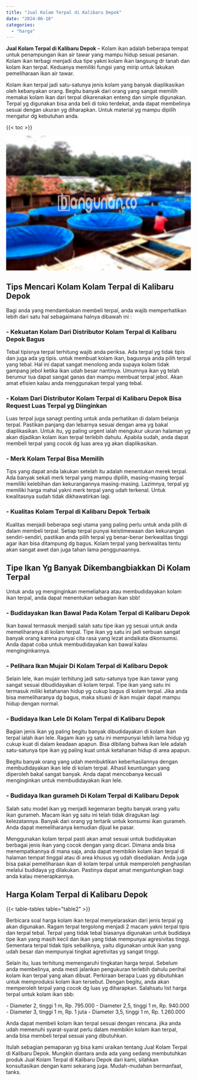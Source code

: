 ```yaml
---
title: "Jual Kolam Terpal di Kalibaru Depok"
date: "2024-06-10"
categories: 
  - "harga"
---
```


**Jual Kolam Terpal di Kalibaru Depok** – Kolam ikan adalah beberapa tempat untuk penampungan ikan air tawar yang mampu hidup sesuai pesanan. Kolam ikan terbagi menjadi dua tipe yakni kolam ikan langsung dr tanah dan kolam ikan terpal. Keduanya memiliki fungsi yang mirip untuk lakukan pemeliharaan ikan air tawar.

Kolam ikan terpal jadi satu-satunya jenis kolam yang banyak diaplikasikan oleh kebanyakan orang. Begitu banyak dari orang yang sangat memilih memakai kolam ikan dari terpal dikarenakan enteng dan simple digunakan. Terpal yg digunakan bisa anda beli di toko terdekat, anda dapat membelinya sesuai dengan ukuran yg diharapkan. Untuk material yg mampu dipilih mengatur dg kebutuhan anda.

{{< toc >}}

![Jual Kolam Terpal di Kalibaru Depok](/images/jual-kolam-terpal-37.png)

## Tips Mencari Kolam Kolam Terpal di Kalibaru Depok

Bagi anda yang mendambakan membeli terpal, anda wajib memperhatikan lebih dari satu hal sebagaimana halnya dibawah ini :

### \- Kekuatan Kolam Dari Distributor Kolam Terpal di Kalibaru Depok Bagus

Tebal tipisnya terpal terhitung wajib anda periksa. Ada terpal yg tidak tipis dan juga ada yg tipis. untuk membuat kolam ikan, bagusnya anda pilih terpal yang tebal. Hal ini dapat sangat menolong anda supaya kolam tidak gampang jebol ketika ikan udah besar nantinya. Umumnya ikan yg telah berumur tua dapat sangat ganas dan mampu membuat terpal jebol. Akan amat efisien kalau anda menggunakan terpal yang tebal.

### \- Kolam Dari Distributor Kolam Terpal di Kalibaru Depok Bisa Request Luas Terpal yg Diinginkan

Luas terpal juga sanagt penting untuk anda perhatikan di dalam belanja terpal. Pastikan panjang dan lebarnya sesuai dengan area yg bakal diaplikasikan. Untuk itu, yg paling urgent ialah mengukur ukuran halaman yg akan dijadikan kolam ikan terpal terlebih dahulu. Apabila sudah, anda dapat membeli terpal yang cocok dg luas area yg akan diaplikasikan.

### \- Merk Kolam Terpal Bisa Memilih

Tips yang dapat anda lakukan setelah itu adalah menentukan merek terpal. Ada banyak sekali merk terpal yang mampu dipilih, masing-masing terpal memiliki kelebihan dan kekurangannya masing-masing. Lazimnya, terpal yg memiliki harga mahal yakni merk terpal yang udah terkenal. Untuk kwalitasnya sudah tidak dikhawatirkan lagi.

### \- Kualitas Kolam Terpal di Kalibaru Depok Terbaik

Kualitas menjadi beberapa segi utama yang paling perlu untuk anda pilih di dalam membeli terpal. Setiap terpal punyai keistimewaan dan kekurangan sendiri-sendiri, pastikan anda pilih terpal yg benar-benar berkwalitas tinggi agar ikan bisa ditampung dg bagus. Kolam terpal yang berkwalitas tentu akan sangat awet dan juga tahan lama penggunaannya.

## Tipe Ikan Yg Banyak Dikembangbiakkan Di Kolam Terpal

Untuk anda yg menginginkan memeliahara atau membudidayakan kolam ikan terpal, anda dapat menentukan sebagian ikan sbb!

### \- Budidayakan Ikan Bawal Pada Kolam Terpal di Kalibaru Depok

Ikan bawal termasuk menjadi salah satu tipe ikan yg sesuai untuk anda memeliharanya di kolam terpal. Tipe ikan yg satu ini jadi serbuan sangat banyak orang karena punyai cita rasa yang lezat andaikata dikonsumsi. Anda dapat coba untuk membudidayakan kan bawal kalau menginginkannya.

### \- Pelihara Ikan Mujair Di Kolam Terpal di Kalibaru Depok

Selain lele, ikan mujair terhitung jadi satu-satunya type ikan tawar yang sangat sesuai dibudidayakan di kolam terpal. Tipe ikan yang satu ini termasuk miliki ketahanan hidup yg cukup bagus di kolam terpal. Jika anda bisa memeliharanya dg bagus, maka situasi dr ikan mujair dapat mampu hidup dengan normal.

### \- Budidaya Ikan Lele Di Kolam Terpal di Kalibaru Depok

Bagian jenis ikan yg paling begitu banyak dibudidayakan di kolam ikan terpal ialah ikan lele. Ragam ikan yg satu ini mempunyai lebih lama hidup yg cukup kuat di dalam keadaan apapun. Bisa dibilang bahwa ikan lele adalah satu-satunya tipe ikan yg paling kuat untuk ketahanan hidup di area apapun.

Begitu banyak orang yang udah membuktikan keberhasilannya dengan membudidayakan ikan lele di kolam terpal. Alhasil keuntungan yang diperoleh bakal sangat banyak. Anda dapat mencobanya kecuali menginginkan untuk membudidayakan ikan lele.

### \- Budidaya Ikan gurameh Di Kolam Terpal di Kalibaru Depok

Salah satu model ikan yg menjadi kegemaran begitu banyak orang yaitu ikan gurameh. Macam ikan yg satu ini telah tidak diragukan lagi kelezatannya. Banyak dari orang yg tertarik untuk konsumsi ikan gurameh. Anda dapat memeliharanya kemudian dijual ke pasar.

Menggunakan kolam terpal pasti akan amat sesuai untuk budidayakan berbagai jenis ikan yang cocok dengan yang dicari. Dimana anda bisa menempatkannya di mana saja, anda dapat membikin kolam ikan terpal di halaman tempat tinggal atau di area khusus yg udah disediakan. Anda juga bisa pakai pemeliharaan ikan di kolam terpal untuk memperoleh penghasilan melalui budidaya yg dilakukan. Pastinya dapat amat menguntungkan bagi anda kalau menerapkannya.

## Harga Kolam Terpal di Kalibaru Depok

{{< table-tables table="table2" >}}

Berbicara soal harga kolam ikan terpal menyelaraskan dari jenis terpal yg akan digunakan. Ragam terpal tergolong menjadi 2 macam yakni terpal tipis dan terpal tebal. Terpal yang tidak tebal biasanya digunakan untuk budidaya tipe ikan yang masih kecil dan ikan yang tidak mempunyai agresivitas tinggi. Sementara terpal tidak tipis sebaliknya, yaitu digunakan untuk ikan yang udah besar dan mempunyai tingkat agretivitas yg sangat tinggi.

Selain itu, luas terhitung memengaruhi tingkatan harga terpal. Sebelum anda membelinya, anda mesti jalankan pengukuran terlebih dahulu perihal kolam ikan terpal yang akan dibuat. Perkiraan berapa Luas yg dibutuhkan untuk memproduksi kolam ikan tersebut. Dengan begitu, anda akan memperoleh terpal yang cocok dg luas yg diharapkan. Salahsatu list harga terpal untuk kolam ikan sbb:

\- Diameter 2, tinggi 1 m, Rp. 795.000 - Diameter 2,5, tinggi 1 m, Rp. 940.000 - Diameter 3, tinggi 1 m, Rp. 1 juta - Diameter 3,5, tinggi 1 m, Rp. 1.260.000

Anda dapat membeli kolam ikan terpal sesuai dengan rencana. jika anda udah memenuhi syarat-syarat perlu dalam membikin kolam ikan terpal, anda bisa membeli terpal sesuai yang dibutuhkan.

Itulah sebagian pemaparan yg bisa kami uraikan tentang Jual Kolam Terpal di Kalibaru Depok. Mungkin diantara anda ada yang sedang membutuhkan produk Jual Kolam Terpal di Kalibaru Depok dari kami, silahkan konsultasikan dengan kami sekarang juga. Mudah-mudahan bermanfaat, tanks.
